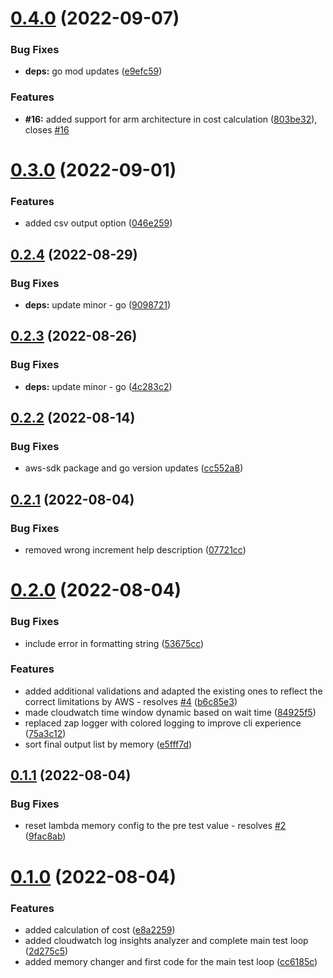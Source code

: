 # [0.4.0](https://github.com/janritter/aws-lambda-live-tuner/compare/0.3.0...0.4.0) (2022-09-07)


### Bug Fixes

* **deps:** go mod updates ([e9efc59](https://github.com/janritter/aws-lambda-live-tuner/commit/e9efc59031f343a22536ab460049ecb5d798aa88))


### Features

* **#16:** added support for arm architecture in cost calculation ([803be32](https://github.com/janritter/aws-lambda-live-tuner/commit/803be321bfe9e3496132cd508163ce44e912552c)), closes [#16](https://github.com/janritter/aws-lambda-live-tuner/issues/16)

# [0.3.0](https://github.com/janritter/aws-lambda-live-tuner/compare/0.2.4...0.3.0) (2022-09-01)


### Features

* added csv output option ([046e259](https://github.com/janritter/aws-lambda-live-tuner/commit/046e259a8a52e81982c9cb27f04f1d21d268f1e8))

## [0.2.4](https://github.com/janritter/aws-lambda-live-tuner/compare/0.2.3...0.2.4) (2022-08-29)


### Bug Fixes

* **deps:** update minor - go ([9098721](https://github.com/janritter/aws-lambda-live-tuner/commit/909872164e53b2641ec8acb3e2facefa4bbbdbe2))

## [0.2.3](https://github.com/janritter/aws-lambda-live-tuner/compare/0.2.2...0.2.3) (2022-08-26)


### Bug Fixes

* **deps:** update minor - go ([4c283c2](https://github.com/janritter/aws-lambda-live-tuner/commit/4c283c2085b0101b2aa20f61e4067238f4e19583))

## [0.2.2](https://github.com/janritter/aws-lambda-live-tuner/compare/0.2.1...0.2.2) (2022-08-14)


### Bug Fixes

* aws-sdk package and go version updates ([cc552a8](https://github.com/janritter/aws-lambda-live-tuner/commit/cc552a8b4d5fc94745dafc449022f68f29aaf082))

## [0.2.1](https://github.com/janritter/aws-lambda-live-tuner/compare/0.2.0...0.2.1) (2022-08-04)


### Bug Fixes

* removed wrong increment help description ([07721cc](https://github.com/janritter/aws-lambda-live-tuner/commit/07721cceaa2f5c940055a8e9f3080f5af9158bab))

# [0.2.0](https://github.com/janritter/aws-lambda-live-tuner/compare/0.1.1...0.2.0) (2022-08-04)


### Bug Fixes

* include error in formatting string ([53675cc](https://github.com/janritter/aws-lambda-live-tuner/commit/53675cc6e2c3fa4f0fa5a84edd307c1037169cf4))


### Features

* added additional validations and adapted the existing ones to reflect the correct limitations by AWS - resolves [#4](https://github.com/janritter/aws-lambda-live-tuner/issues/4) ([b6c85e3](https://github.com/janritter/aws-lambda-live-tuner/commit/b6c85e30a5b18d4de85f59a88e1049704971d267))
* made cloudwatch time window dynamic based on wait time ([84925f5](https://github.com/janritter/aws-lambda-live-tuner/commit/84925f54c8733e6e111f3a6ba52d26e110b7b51b))
* replaced zap logger with colored logging to improve cli experience ([75a3c12](https://github.com/janritter/aws-lambda-live-tuner/commit/75a3c1220dacf0625b320510584ab779f7ab3277))
* sort final output list by memory ([e5fff7d](https://github.com/janritter/aws-lambda-live-tuner/commit/e5fff7dba153216e7b387c6ca7142dec7c5502f3))

## [0.1.1](https://github.com/janritter/aws-lambda-live-tuner/compare/0.1.0...0.1.1) (2022-08-04)


### Bug Fixes

* reset lambda memory config to the pre test value - resolves [#2](https://github.com/janritter/aws-lambda-live-tuner/issues/2) ([9fac8ab](https://github.com/janritter/aws-lambda-live-tuner/commit/9fac8aba7010bea345f0ff21f44fa7a0c2261488))

# [0.1.0](https://github.com/janritter/aws-lambda-live-tuner/compare/0.0.0...0.1.0) (2022-08-04)


### Features

* added calculation of cost ([e8a2259](https://github.com/janritter/aws-lambda-live-tuner/commit/e8a225995596c227491c12fcd0548a1ceffb950c))
* added cloudwatch log insights analyzer and complete main test loop ([2d275c5](https://github.com/janritter/aws-lambda-live-tuner/commit/2d275c52829e8d0f04f0329888ec7d589901583a))
* added memory changer and first code for the main test loop ([cc6185c](https://github.com/janritter/aws-lambda-live-tuner/commit/cc6185c8d4be390c898ba9cc806a5b5273943501))
